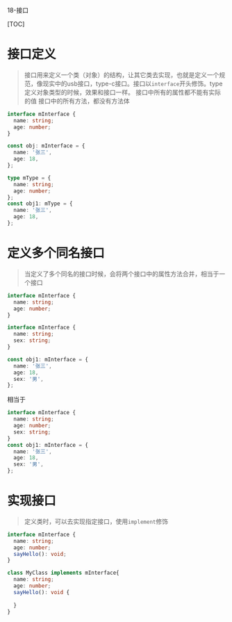 18-接口

[TOC]

# 接口定义

> 接口用来定义一个类（对象）的结构，让其它类去实现，也就是定义一个规范，像现实中的usb接口，type-c接口。接口以`interface`开头修饰。type定义对象类型的时候，效果和接口一样。
> 接口中所有的属性都不能有实际的值
> 接口中的所有方法，都没有方法体

```ts
interface mInterface {
  name: string;
  age: number;
}

const obj: mInterface = {
  name: '张三',
  age: 18,
};

type mType = {
  name: string;
  age: number;
};
const obj1: mType = {
  name: '张三',
  age: 18,
};
```

# 定义多个同名接口

> 当定义了多个同名的接口时候，会将两个接口中的属性方法合并，相当于一个接口

```ts
interface mInterface {
  name: string;
  age: number;
}

interface mInterface {
  name: string;
  sex: string;
}

const obj1: mInterface = {
  name: '张三',
  age: 18,
  sex: '男',
};
```
相当于

```ts
interface mInterface {
  name: string;
  age: number;
  sex: string;
}
const obj1: mInterface = {
  name: '张三',
  age: 18,
  sex: '男',
};
```

# 实现接口

> 定义类时，可以去实现指定接口，使用`implement`修饰

```ts
interface mInterface {
  name: string;
  age: number;
  sayHello(): void;
}

class MyClass implements mInterface{
  name: string;
  age: number;
  sayHello(): void {
    
  }
}
```